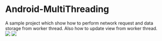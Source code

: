 # Android-MultiThreading
A sample project which show how to perform network request and data storage from worker thread. Also how to update view from worker thread.<br>
<img src="https://cloud.githubusercontent.com/assets/22730931/19882589/8c96a574-a030-11e6-98f3-c04a9898e503.png"/> <img src="https://cloud.githubusercontent.com/assets/22730931/19883054/b9974db4-a033-11e6-886d-760da3ddaa43.png" />

